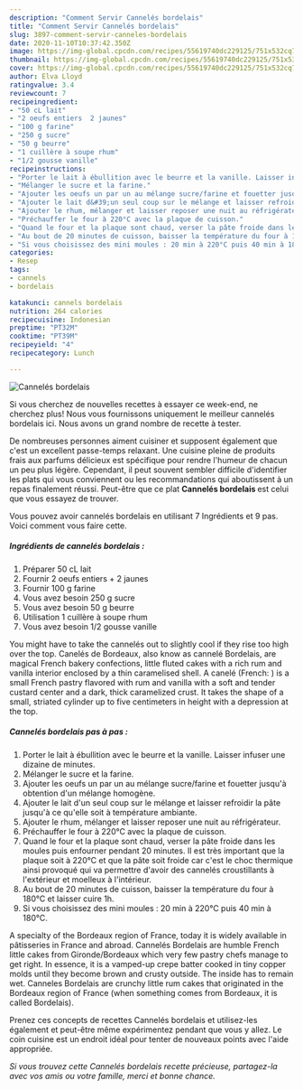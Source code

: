 ```yaml
---
description: "Comment Servir Cannelés bordelais"
title: "Comment Servir Cannelés bordelais"
slug: 3897-comment-servir-canneles-bordelais
date: 2020-11-10T10:37:42.350Z
image: https://img-global.cpcdn.com/recipes/55619740dc229125/751x532cq70/canneles-bordelais-photo-principale-de-la-recette.jpg
thumbnail: https://img-global.cpcdn.com/recipes/55619740dc229125/751x532cq70/canneles-bordelais-photo-principale-de-la-recette.jpg
cover: https://img-global.cpcdn.com/recipes/55619740dc229125/751x532cq70/canneles-bordelais-photo-principale-de-la-recette.jpg
author: Elva Lloyd
ratingvalue: 3.4
reviewcount: 7
recipeingredient:
- "50 cL lait"
- "2 oeufs entiers  2 jaunes"
- "100 g farine"
- "250 g sucre"
- "50 g beurre"
- "1 cuillère à soupe rhum"
- "1/2 gousse vanille"
recipeinstructions:
- "Porter le lait à ébullition avec le beurre et la vanille. Laisser infuser une dizaine de minutes."
- "Mélanger le sucre et la farine."
- "Ajouter les oeufs un par un au mélange sucre/farine et fouetter jusqu&#39;à obtention d&#39;un mélange homogène."
- "Ajouter le lait d&#39;un seul coup sur le mélange et laisser refroidir la pâte jusqu&#39;à ce qu&#39;elle soit à température ambiante."
- "Ajouter le rhum, mélanger et laisser reposer une nuit au réfrigérateur."
- "Préchauffer le four à 220°C avec la plaque de cuisson."
- "Quand le four et la plaque sont chaud, verser la pâte froide dans les moules puis enfourner pendant 20 minutes. Il est très important que la plaque soit à 220°C et que la pâte soit froide car c&#39;est le choc thermique ainsi provoqué qui va permettre d&#39;avoir des cannelés croustillants à l&#39;extérieur et moelleux à l&#39;intérieur."
- "Au bout de 20 minutes de cuisson, baisser la température du four à 180°C et laisser cuire 1h."
- "Si vous choisissez des mini moules : 20 min à 220°C puis 40 min à 180°C."
categories:
- Resep
tags:
- cannels
- bordelais

katakunci: cannels bordelais 
nutrition: 264 calories
recipecuisine: Indonesian
preptime: "PT32M"
cooktime: "PT39M"
recipeyield: "4"
recipecategory: Lunch

---
```



![Cannelés bordelais](https://img-global.cpcdn.com/recipes/55619740dc229125/751x532cq70/canneles-bordelais-photo-principale-de-la-recette.jpg)

Si vous cherchez de nouvelles recettes à essayer ce week-end, ne cherchez plus! Nous vous fournissons uniquement le meilleur cannelés bordelais ici. Nous avons un grand nombre de recette à tester.

De nombreuses personnes aiment cuisiner et supposent également que c'est un excellent passe-temps relaxant. Une cuisine pleine de produits frais aux parfums délicieux est spécifique pour rendre l'humeur de chacun un peu plus légère. Cependant, il peut souvent sembler difficile d'identifier les plats qui vous conviennent ou les recommandations qui aboutissent à un repas finalement réussi. Peut-être que ce plat <strong> Cannelés bordelais </strong> est celui que vous essayez de trouver.

<!--inarticleads1-->

Vous pouvez avoir cannelés bordelais en utilisant 7 Ingrédients et 9 pas. Voici comment vous faire cette.

##### Ingrédients de cannelés bordelais :

1. Préparer 50 cL lait
1. Fournir 2 oeufs entiers + 2 jaunes
1. Fournir 100 g farine
1. Vous avez besoin 250 g sucre
1. Vous avez besoin 50 g beurre
1. Utilisation 1 cuillère à soupe rhum
1. Vous avez besoin 1/2 gousse vanille


You might have to take the cannelés out to slightly cool if they rise too high over the top. Canelés de Bordeaux, also know as cannelé Bordelais, are magical French bakery confections, little fluted cakes with a rich rum and vanilla interior enclosed by a thin caramelised shell. A canelé (French: ) is a small French pastry flavored with rum and vanilla with a soft and tender custard center and a dark, thick caramelized crust. It takes the shape of a small, striated cylinder up to five centimeters in height with a depression at the top. 

<!--inarticleads2-->

##### Cannelés bordelais pas à pas :

1. Porter le lait à ébullition avec le beurre et la vanille. Laisser infuser une dizaine de minutes.
1. Mélanger le sucre et la farine.
1. Ajouter les oeufs un par un au mélange sucre/farine et fouetter jusqu&#39;à obtention d&#39;un mélange homogène.
1. Ajouter le lait d&#39;un seul coup sur le mélange et laisser refroidir la pâte jusqu&#39;à ce qu&#39;elle soit à température ambiante.
1. Ajouter le rhum, mélanger et laisser reposer une nuit au réfrigérateur.
1. Préchauffer le four à 220°C avec la plaque de cuisson.
1. Quand le four et la plaque sont chaud, verser la pâte froide dans les moules puis enfourner pendant 20 minutes. Il est très important que la plaque soit à 220°C et que la pâte soit froide car c&#39;est le choc thermique ainsi provoqué qui va permettre d&#39;avoir des cannelés croustillants à l&#39;extérieur et moelleux à l&#39;intérieur.
1. Au bout de 20 minutes de cuisson, baisser la température du four à 180°C et laisser cuire 1h.
1. Si vous choisissez des mini moules : 20 min à 220°C puis 40 min à 180°C.


A specialty of the Bordeaux region of France, today it is widely available in pâtisseries in France and abroad. Cannelés Bordelais are humble French little cakes from Gironde/Bordeaux which very few pastry chefs manage to get right. In essence, it is a vamped-up crepe batter cooked in tiny copper molds until they become brown and crusty outside. The inside has to remain wet. Canneles Bordelais are crunchy little rum cakes that originated in the Bordeaux region of France (when something comes from Bordeaux, it is called Bordelais). 

<!--inarticleads1-->

<p>
Prenez ces concepts de recettes Cannelés bordelais et utilisez-les également et peut-être même expérimentez pendant que vous y allez. Le coin cuisine est un endroit idéal pour tenter de nouveaux points avec l'aide appropriée.
</p>

<p>
<i>Si vous trouvez cette Cannelés bordelais recette précieuse, partagez-la avec vos amis ou votre famille, merci et bonne chance.</i>
</p>
